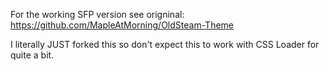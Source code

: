 For the working SFP version see origninal:
https://github.com/MapleAtMorning/OldSteam-Theme

I literally JUST forked this so don't expect this to work with CSS Loader for quite a bit.
